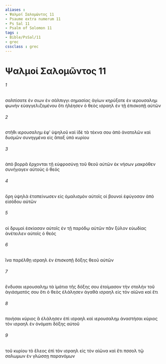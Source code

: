```yaml
---
aliases : 
- Ψαλμοί Σαλoμῶντος 11
- Psaume extra numerum 11
- Ps Sal 11
- Psalm of Solomon 11
tags : 
- Bible/PsSal/11
- grec
cssclass : grec
---
```


# Ψαλμοί Σαλoμῶντος 11

###### 1
σαλπίσατε ἐν σιων ἐν σάλπιγγι σημασίας ἁγίων κηρύξατε ἐν ιερουσαλημ φωνὴν εὐαγγελιζομένου ὅτι ἠλέησεν ὁ θεὸς ισραηλ ἐν τῇ ἐπισκοπῇ αὐτῶν
###### 2
στῆθι ιερουσαλημ ἐφ' ὑψηλοῦ καὶ ἰδὲ τὰ τέκνα σου ἀπὸ ἀνατολῶν καὶ δυσμῶν συνηγμένα εἰς ἅπαξ ὑπὸ κυρίου
###### 3
ἀπὸ βορρᾶ ἔρχονται τῇ εὐφροσύνῃ τοῦ θεοῦ αὐτῶν ἐκ νήσων μακρόθεν συνήγαγεν αὐτοὺς ὁ θεός
###### 4
ὄρη ὑψηλὰ ἐταπείνωσεν εἰς ὁμαλισμὸν αὐτοῖς οἱ βουνοὶ ἐφύγοσαν ἀπὸ εἰσόδου αὐτῶν
###### 5
οἱ δρυμοὶ ἐσκίασαν αὐτοῖς ἐν τῇ παρόδῳ αὐτῶν πᾶν ξύλον εὐωδίας ἀνέτειλεν αὐτοῖς ὁ θεός
###### 6
ἵνα παρέλθῃ ισραηλ ἐν ἐπισκοπῇ δόξης θεοῦ αὐτῶν
###### 7
ἔνδυσαι ιερουσαλημ τὰ ἱμάτια τῆς δόξης σου ἑτοίμασον τὴν στολὴν τοῦ ἁγιάσματός σου ὅτι ὁ θεὸς ἐλάλησεν ἀγαθὰ ισραηλ εἰς τὸν αἰῶνα καὶ ἔτι
###### 8
ποιήσαι κύριος ἃ ἐλάλησεν ἐπὶ ισραηλ καὶ ιερουσαλημ ἀναστήσαι κύριος τὸν ισραηλ ἐν ὀνόματι δόξης αὐτοῦ
###### 9
τοῦ κυρίου τὸ ἔλεος ἐπὶ τὸν ισραηλ εἰς τὸν αἰῶνα καὶ ἔτι πσσολ τῷ σαλωμων ἐν γλώσσῃ παρανόμων
